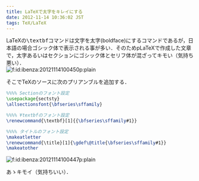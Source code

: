 ```yaml
---
title: LaTeXで太字をキレイにする
date: 2012-11-14 10:36:02 JST
tags: TeX/LaTeX
---
```


LaTeXの<span style="font-family:monospace;">\textbf</span>コマンドは文字を太字\(boldface\)にするコマンドであるが，日本語の場合ゴシック体で表示される事が多い．そのためpLaTeXで作成した文章で，太字あるいはセクションにゴシック体とセリフ体が混ざってキモい（気持ち悪い）．  
<span itemscope itemtype="http://schema.org/Photograph"><img src="/2012/11/14/20121114100450.png" alt="f:id:ibenza:20121114100450p:plain" title="f:id:ibenza:20121114100450p:plain" class="hatena-fotolife" itemprop="image"></span>

そこでTeXのソースに次のプリアンブルを追加する．

```tex
%%%% Sectionのフォント設定
\usepackage{sectsty}
\allsectionsfont{\bfseries\sffamily}

%%%% ¥textbfのフォント設定
\renewcommand{\textbf}[1]{{\bfseries\sffamily#1}}

%%%% タイトルのフォント設定
\makeatletter
\renewcommand{\title}[1]{\gdef\@title{\bfseries\sffamily#1}}
\makeatother
```

<span itemscope itemtype="http://schema.org/Photograph"><img src="/2012/11/14/20121114100447.png" alt="f:id:ibenza:20121114100447p:plain" title="f:id:ibenza:20121114100447p:plain" class="hatena-fotolife" itemprop="image"></span>

あゝキモイ（気持ちいい）．

